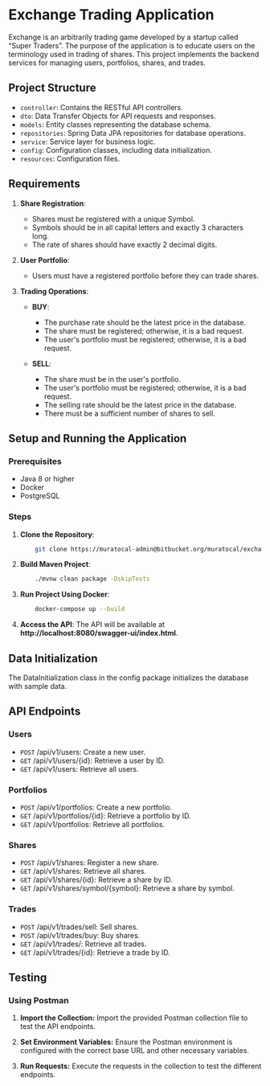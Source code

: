 # Exchange Trading Application

Exchange is an arbitrarily trading game developed by a startup called “Super Traders”. The purpose of the application is to educate users on the terminology used in trading of shares. This project implements the backend services for managing users, portfolios, shares, and trades.

## Project Structure

- `controller`: Contains the RESTful API controllers.
- `dto`: Data Transfer Objects for API requests and responses.
- `models`: Entity classes representing the database schema.
- `repositories`: Spring Data JPA repositories for database operations.
- `service`: Service layer for business logic.
- `config`: Configuration classes, including data initialization.
- `resources`: Configuration files.

## Requirements

1. **Share Registration**:

   - Shares must be registered with a unique Symbol.
   - Symbols should be in all capital letters and exactly 3 characters long.
   - The rate of shares should have exactly 2 decimal digits.

2. **User Portfolio**:

   - Users must have a registered portfolio before they can trade shares.

3. **Trading Operations**:

   - **BUY**:

     - The purchase rate should be the latest price in the database.
     - The share must be registered; otherwise, it is a bad request.
     - The user's portfolio must be registered; otherwise, it is a bad request.

   - **SELL**:
     - The share must be in the user's portfolio.
     - The user's portfolio must be registered; otherwise, it is a bad request.
     - The selling rate should be the latest price in the database.
     - There must be a sufficient number of shares to sell.

## Setup and Running the Application

### Prerequisites

- Java 8 or higher
- Docker
- PostgreSQL

### Steps

1. **Clone the Repository**:

   ```sh
       git clone https://muratocal-admin@bitbucket.org/muratocal/exchangegame.git
   ```

2. **Build Maven Project**:

   ```sh
       ./mvnw clean package -DskipTests
   ```

3. **Run Project Using Docker**:

   ```sh
       docker-compose up --build
   ```

4. **Access the API**:
   The API will be available at **http://localhost:8080/swagger-ui/index.html**.

## Data Initialization

The DataInitialization class in the config package initializes the database with sample data.

## API Endpoints

### Users

- `POST` /api/v1/users: Create a new user.
- `GET` /api/v1/users/{id}: Retrieve a user by ID.
- `GET` /api/v1/users: Retrieve all users.

### Portfolios

- `POST` /api/v1/portfolios: Create a new portfolio.
- `GET` /api/v1/portfolios/{id}: Retrieve a portfolio by ID.
- `GET` /api/v1/portfolios: Retrieve all portfolios.

### Shares

- `POST` /api/v1/shares: Register a new share.
- `GET` /api/v1/shares: Retrieve all shares.
- `GET` /api/v1/shares/{id}: Retrieve a share by ID.
- `GET` /api/v1/shares/symbol/{symbol}: Retrieve a share by symbol.

### Trades

- `POST` /api/v1/trades/sell: Sell shares.
- `POST` /api/v1/trades/buy: Buy shares.
- `GET` /api/v1/trades/: Retrieve all trades.
- `GET` /api/v1/trades/{id}: Retrieve a trade by ID.

## Testing

### Using Postman

1. **Import the Collection:** Import the provided Postman collection file to test the API endpoints.

2. **Set Environment Variables:** Ensure the Postman environment is configured with the correct base URL and other necessary variables.

3. **Run Requests:** Execute the requests in the collection to test the different endpoints.
